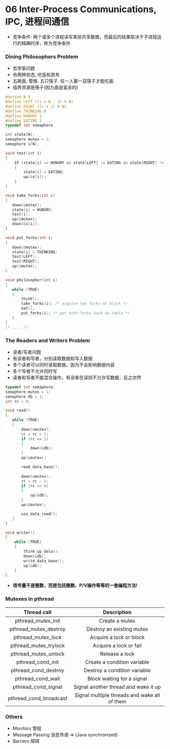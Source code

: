 # 06 Inter-Process Communications, IPC, 进程间通信

- 竞争条件: 两个或多个进程读写某些共享数据，而最后的结果取决于子进程运行的精确时序，称为竞争条件

### Dining Philosophers Problem

- 哲学家问题
 - 有两种状态, 吃饭和思考
 - 五碗面, 管够. 五只筷子. 任一人要一双筷子才能吃面.
 - 临界资源是筷子(因为面是富余的)
 
 ```c
 #define N 5
 #define LEFT ((i + N - 1) % N)
 #define RIGHT ((i + 1) % N)
 #define THINKING 0
 #define HUNGRY 1
 #define EATING 2
 typedef int semaphore

 int state[N];
 semaphore mutex = 1;
 semaphore s[N];

 void test(int i)
 {
	 if (state[i] == HUNGRY && state[LEFT] != EATING && state[RIGHT] != EATING)
	 {
		 state[i] = EATING;
		 up(&s[i]);
	 }
 }

 void take_forks(int i)
 {
	down(&mutex);
	state[i] = HUNGRY;
	test(i);
	up(&mutex);
	down(&s[i]);
 }

 void put_forks(int i)
 {
	down(&mutex);
	state[i] = THINKING;
	test(LEFT);
	test(RIGHT);
	up(&mutex);
 }

 void philosopher(int i)
 {
	while (TRUE)
	{
		think();
		take_forks(i); /* acquire two forks or block */
		eat();
		put_forks(i); /* put both forks back on table */
	}
 }
 /* .... */
 ```

### The Readers and Writers Problem

- 读者/写者问题
 - 有读者和写者，分别读取数据和写入数据
 - 多个读者可以同时读取数据，因为不会影响数据内容
 - 多个写者不允许同时写
 - 读者和写者不能混合操作，有读者在读则不允许写数据，反之亦然

 ```c
 typedef int semaphore;
 semaphore mutex = 1;
 semaphore db = 1;
 int rc = 0;

 void read()
 {
	while (TRUE)
	{
		down(&mutex);
		rc = rc + 1;
		if (rc == 1)
		{
			down(&db);
		}
		up(&mutex);

		read_data_base();
		
		down(&mutex);
		rc = rc - 1;
		if (rc == 0)
		{
			up(&db);
		}
		up(&mutex);

		use_data_read();
	}
 }

 void writer()
 {
	 while (TRUE)
	 {
		 think_up_data();
		 down(&db);
		 write_data_base();
		 up(&db);
	 }
 }
 ```

- **信号量不是整数，而是包括整数、P/V操作等等的一套编程方法!**

### Mutexes in pthread

| Thread call | Description |
|:-----------:|:-----------:|
|pthread_mutex_init|Create a mutex|
|pthread_mutex_destroy|Destroy an existing mutex|
|pthread_mutex_lock|Acquire a lock or block|
|pthread_mutex_trylock|Acquire a lock or fail|
|pthread_mutex_unlock|Release a lock|
|pthread_cond_init|Create a condition variable|
|pthread_cond_destroy|Destroy a condition variable|
|pthread_cond_wait|Block waiting for a signal|
|pthread_cond_signal|Signal another thread and wake it up|
|pthread_cond_broadcast|Signal multiple threads and wake all of them|

### Others

- Monitors 管程
- Message Passing 消息传递 => (Java synchronized)
- Barriers 障碍
